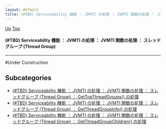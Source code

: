 ```yaml
---
layout: default
title: (#TBD) Serviceability 機能 ： JVMTI の処理 ： JVMTI 関数の処理 ： スレッドグループ (Thread Group)
---
```

[Up](notYUp6Zyc.html) [Top](../index.html)

#### (#TBD) Serviceability 機能 ： JVMTI の処理 ： JVMTI 関数の処理 ： スレッドグループ (Thread Group)

--- 
#Under Construction



## Subcategories
* [(#TBD) Serviceability 機能 ： JVMTI の処理 ： JVMTI 関数の処理 ： スレッドグループ (Thread Group) ： GetTopThreadGroups() の処理](noCqkZTCNQ.html)
* [(#TBD) Serviceability 機能 ： JVMTI の処理 ： JVMTI 関数の処理 ： スレッドグループ (Thread Group) ： GetThreadGroupInfo() の処理](nonWn3-c9b.html)
* [(#TBD) Serviceability 機能 ： JVMTI の処理 ： JVMTI 関数の処理 ： スレッドグループ (Thread Group) ： GetThreadGroupChildren() の処理](noy3p1muLn.html)



